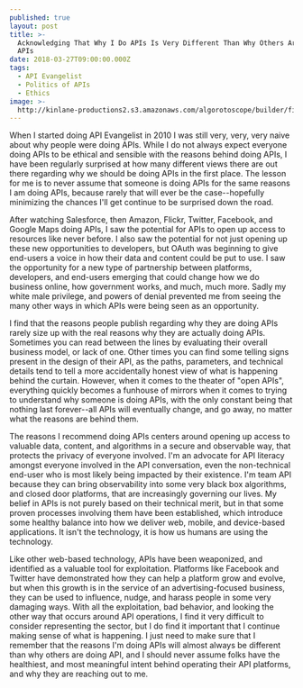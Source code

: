 ```yaml
---
published: true
layout: post
title: >-
  Acknowledging That Why I Do APIs Is Very Different Than Why Others Are Doing
  APIs
date: 2018-03-27T09:00:00.000Z
tags:
  - API Evangelist
  - Politics of APIs
  - Ethics
image: >-
  http://kinlane-productions2.s3.amazonaws.com/algorotoscope/builder/filtered/76_16_800_500_0_max_0_1_1.jpg
---
```

<p></p>When I started doing API Evangelist in 2010 I was still very, very, very naive about why people were doing APIs. While I do not always expect everyone doing APIs to be ethical and sensible with the reasons behind doing APIs, I have been regularly surprised at how many different views there are out there regarding why we should be doing APIs in the first place. The lesson for me is to never assume that someone is doing APIs for the same reasons I am doing APIs, because rarely that will ever be the case--hopefully minimizing the chances I'll get continue to be surprised down the road.

After watching Salesforce, then Amazon, Flickr, Twitter, Facebook, and Google Maps doing APIs, I saw the potential for APIs to open up access to resources like never before. I also saw the potential for not just opening up these new opportunities to developers, but OAuth was beginning to give end-users a voice in how their data and content could be put to use. I saw the opportunity for a new type of partnership between platforms, developers, and end-users emerging that could change how we do business online, how government works, and much, much more. Sadly my white male privilege, and powers of denial prevented me from seeing the many other ways in which APIs were being seen as an opportunity.

I find that the reasons people publish regarding why they are doing APIs rarely size up with the real reasons why they are actually doing APIs. Sometimes you can read between the lines by evaluating their overall business model, or lack of one. Other times you can find some telling signs present in the design of their API, as the paths, parameters, and technical details tend to tell a more accidentally honest view of what is happening behind the curtain. However, when it comes to the theater of "open APIs", everything quickly becomes a funhouse of mirrors when it comes to trying to understand why someone is doing APIs, with the only constant being that nothing last forever--all APIs will eventually change, and go away, no matter what the reasons are behind them.

The reasons I recommend doing APIs centers around opening up access to valuable data, content, and algorithms in a secure and observable way, that protects the privacy of everyone involved. I'm an advocate for API literacy amongst everyone involved in the API conversation, even the non-technical end-user who is most likely being impacted by their existence. I'm team API because they can bring observability into some very black box algorithms, and closed door platforms, that are increasingly governing our lives. My belief in APIs is not purely based on their technical merit, but in that some proven processes involving them have been established, which introduce some healthy balance into how we deliver web, mobile, and device-based applications. It isn't the technology, it is how us humans are using the technology.

Like other web-based technology, APIs have been weaponized, and identified as a valuable tool for exploitation. Platforms like Facebook and Twitter have demonstrated how they can help a platform grow and evolve, but when this growth is in the service of an advertising-focused business, they can be used to influence, nudge, and harass people in some very damaging ways. With all the exploitation, bad behavior, and looking the other way that occurs around API operations, I find it very difficult to consider representing the sector, but I do find it important that I continue making sense of what is happening. I just need to make sure that I remember that the reasons I'm doing APIs will almost always be different than why others are doing API, and I should never assume folks have the healthiest, and most meaningful intent behind operating their API platforms, and why they are reaching out to me.
